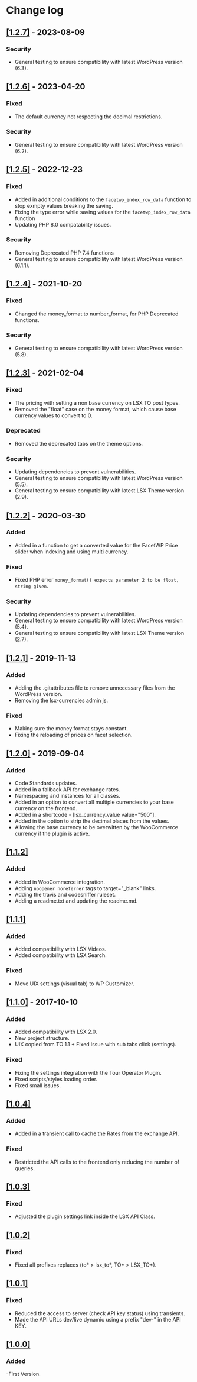 # Change log

## [[1.2.7]](https://github.com/lightspeeddevelopment/lsx-currencies/releases/tag/1.2.7) - 2023-08-09

### Security
-   General testing to ensure compatibility with latest WordPress version (6.3).

## [[1.2.6]](https://github.com/lightspeeddevelopment/lsx-currencies/releases/tag/1.2.6) - 2023-04-20

### Fixed 
- The default currency not respecting the decimal restrictions.

### Security
-   General testing to ensure compatibility with latest WordPress version (6.2).

## [[1.2.5]](https://github.com/lightspeeddevelopment/lsx-currencies/releases/tag/1.2.5) - 2022-12-23

### Fixed
-	Added in additional conditions to the `facetwp_index_row_data` function to stop exmpty values breaking the saving.
-	Fixing the type error while saving values for the `facetwp_index_row_data` function
-   Updating PHP 8.0 compatability issues.

### Security
-   Removing Deprecated PHP 7.4 functions
-   General testing to ensure compatibility with latest WordPress version (6.1.1).

## [[1.2.4]](https://github.com/lightspeeddevelopment/lsx-currencies/releases/tag/1.2.4) - 2021-10-20

### Fixed
-	Changed the money_format to number_format, for PHP Deprecated functions.

### Security
-   General testing to ensure compatibility with latest WordPress version (5.8).

## [[1.2.3]](https://github.com/lightspeeddevelopment/lsx-currencies/releases/tag/1.2.3) - 2021-02-04

### Fixed
-	The pricing with setting a non base currency on LSX TO post types.
-   Removed the "float" case on the money format, which cause base currency values to convert to 0.

### Deprecated

-   Removed the deprecated tabs on the theme options.

### Security

-   Updating dependencies to prevent vulnerabilities.
-   General testing to ensure compatibility with latest WordPress version (5.5).
-   General testing to ensure compatibility with latest LSX Theme version (2.9).

## [[1.2.2]](https://github.com/lightspeeddevelopment/lsx-currencies/releases/tag/1.2.2) - 2020-03-30

### Added

-   Added in a function to get a converted value for the FacetWP Price slider when indexing and using multi currency.

### Fixed

-   Fixed PHP error `money_format() expects parameter 2 to be float, string given`.

### Security

-   Updating dependencies to prevent vulnerabilities.
-   General testing to ensure compatibility with latest WordPress version (5.4).
-   General testing to ensure compatibility with latest LSX Theme version (2.7).

## [[1.2.1]](https://github.com/lightspeeddevelopment/lsx-currencies/releases/tag/1.2.1) - 2019-11-13

### Added

-   Adding the .gitattributes file to remove unnecessary files from the WordPress version.
-   Removing the lsx-currencies admin js.

### Fixed

-   Making sure the money format stays constant.
-   Fixing the reloading of prices on facet selection.

## [[1.2.0]](https://github.com/lightspeeddevelopment/lsx-currencies/releases/tag/1.2.0) - 2019-09-04

### Added

-   Code Standards updates.
-   Added in a fallback API for exchange rates.
-   Namespacing and instances for all classes.
-   Added in an option to convert all multiple currencies to your base currency on the frontend.
-   Added in a shortcode - [lsx_currency_value value="500"].
-   Added in the option to strip the decimal places from the values.
-   Allowing the base currency to be overwitten by the WooCommerce currency if the plugin is active.

## [[1.1.2]]()

### Added

-   Added in WooCommerce integration.
-   Adding `noopener noreferrer` tags to target="\_blank" links.
-   Adding the travis and codesniffer ruleset.
-   Adding a readme.txt and updating the readme.md.

## [[1.1.1]]()

### Added

-   Added compatibility with LSX Videos.
-   Added compatibility with LSX Search.

### Fixed

-   Move UIX settings (visual tab) to WP Customizer.

## [[1.1.0]](https://github.com/lightspeeddevelopment/lsx-currencies/releases/tag/1.2.0) - 2017-10-10

### Added

-   Added compatibility with LSX 2.0.
-   New project structure.
-   UIX copied from TO 1.1 + Fixed issue with sub tabs click (settings).

### Fixed

-   Fixing the settings integration with the Tour Operator Plugin.
-   Fixed scripts/styles loading order.
-   Fixed small issues.

## [[1.0.4]]()

### Added

-   Added in a transient call to cache the Rates from the exchange API.

### Fixed

-   Restricted the API calls to the frontend only reducing the number of queries.

## [[1.0.3]]()

### Fixed

-   Adjusted the plugin settings link inside the LSX API Class.

## [[1.0.2]]()

### Fixed

-   Fixed all prefixes replaces (to* > lsx_to*, TO* > LSX_TO*).

## [[1.0.1]]()

### Fixed

-   Reduced the access to server (check API key status) using transients.
-   Made the API URLs dev/live dynamic using a prefix "dev-" in the API KEY.

## [[1.0.0]]()

### Added

-First Version.

